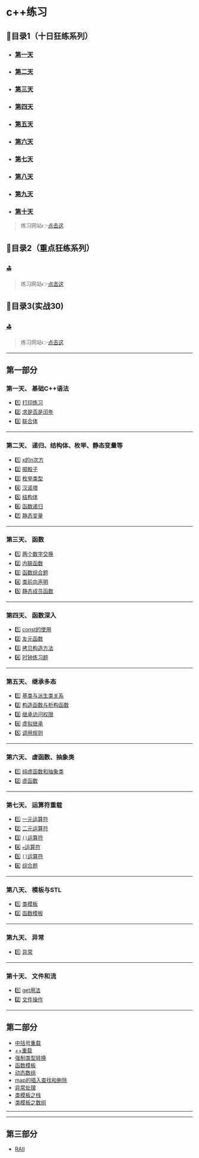 # c++练习

## :bookmark_tabs:目录1（十日狂练系列）
 - ### [第一天](#one)
 - ### [第二天](#two)
 - ### [第三天](#three)
 - ### [第四天](#four)
 - ### [第五天](#five)
 - ### [第六天](#sixe)
 - ### [第七天](#seven)
 - ### [第八天](#eight)
 - ### [第九天](#nine)
 - ### [第十天](#ten)
> 练习网站:point_right:[点击这](https://light-city.club/sc/practical_exercises/10_day_practice/10_day/ "10日c++实战狂练")
## :bookmark_tabs:目录2（重点狂练系列）
### [:golf:](#ee)
> 练习网站:point_right:[点击这](https://light-city.club/sc/practical_exercises/key_exercises/key/ "重点狂练")
## :bookmark_tabs:目录3(实战30)
### [:golf:](#sz)
> 练习网站:point_right:[点击这](https://light-city.club/sc/learn_class/modern_C%2B%2B_30/jiketime_class/ "实战30讲")
----
## 第一部分
 <a id="one"></a>
### 第一天、 基础C++语法
- :one: [打印练习](./10_crazy_practice/PrintTest.cpp "PrintTest.cpp")
- :two: [求是否是闰年](./10_crazy_practice/leapyear.cpp "leapyear.cpp")
- :three: [联合体](./10_crazy_practice/union_t.cpp "union_t.cpp")

----
<a id="two"></a>

### 第二天、 递归、结构体、枚举、静态变量等
- :one: [x的n次方](./10_crazy_practice/pf.cpp "pf.cpp")
- :two: [掷骰子](./10_crazy_practice/RollDice.cpp "RollDice.cpp")
- :three: [枚举类型](./10_crazy_practice/enumweek.cpp "enumweek.cpp")
- :four: [汉诺塔](./10_crazy_practice/hanoi.cpp "hanoi.cpp")
- :five: [结构体](./10_crazy_practice/struct_practice.cpp "struct_practice.cpp")
- :six: [函数递归](./10_crazy_practice/func_recur.cpp "func_recur.cpp")
- :seven: [静态变量](./10_crazy_practice/static_var.cpp "static_var.cpp")

----
<a id="three"></a>
### 第三天、  函数
- :one: [两个数字交换](./10_crazy_practice/swap_number.cpp "swap_number.cpp")
- :two: [内联函数](./10_crazy_practice/inlinefunc.cpp "inlinefunc.cpp")
- :three: [函数综合题](./10_crazy_practice/big_question.cpp "big_question.cpp")
- :four: [类前向声明](./10_crazy_practice/class_define.cpp "class_define.cpp")
- :five: [静态成员函数](./10_crazy_practice/static_member.cpp "static_member.cpp")

----
<a id="four"></a>
### 第四天、 函数深入
- :one: [const的使用](./10_crazy_practice/const_use.cpp "const_use.cpp")
- :two: [友元函数](./10_crazy_practice/friend_distance.cpp "friend_distance.cpp")
- :three: [拷贝构造方法](./10_crazy_practice/copy "copy")
- :four: [时钟练习题](./10_crazy_practice/operator_test.cpp "operator_test.cpp")

----
<a id="five"></a>
### 第五天、 继承多态
- :one: [基类与派生类关系](./10_crazy_practice/base_derived.cpp "base_derived.cpp")
- :two: [构造函数与析构函数](./10_crazy_practice/Constructors%26Destructors "Constructors&26Destructors")
- :three: [继承访问权限](./10_crazy_practice/access.cpp "access.cpp")
- :four: [虚拟继承](./10_crazy_practice/virtual_class.cpp "virtual_class.cpp")
- :five: [调用规则](./10_crazy_practice/call_rules.cpp "call_rules.cpp")

----
<a id="six"></a>
### 第六天、 虚函数、抽象类
- :one: [纯虚函数和抽象类](./10_crazy_practice/abstract_class.cpp "abstract_class.cpp")
- :two: [虚函数](./10_crazy_practice/virutal_func.cpp "virutal_func.cpp")

----
<a id="seven"></a>
### 第七天、 运算符重载
- :one: [一元运算符](./10_crazy_practice/unary_operator.cpp "unary_operator.cpp")
- :two: [二元运算符](./10_crazy_practice/binary_operator.cpp "binary_operator.cpp")
- :three: [`()`运算符](./10_crazy_practice/parentheses_overload.cpp "parentheses_overload.cpp")
- :four: [`=`运算符](./10_crazy_practice/equal_overload.cpp "equal_overload.cpp")
- :five: [`[]`运算符](./10_crazy_practice/brackets_overload.cpp "brackets_overload.cpp")
- :six: [综合题](./10_crazy_practice/operator_overload.cpp "operator_overload.cpp")

----
<a id="eight"></a>
### 第八天、 模板与STL
- :one: [类模板](./10_crazy_practice/template_class.cpp "template_class.cpp")
- :two: [函数模板](./10_crazy_practice/template_func.cpp "template_func.cpp")

----
<a id="nine"></a>
### 第九天、 异常
- :one: [异常](./10_crazy_practice/excep.cpp "excep.cpp")

----
<a id="ten"></a>
### 第十天、 文件和流
- :one: [get用法](./10_crazy_practice/get_usage.cpp "get_usage.cpp")
- :two: [文件操作](./10_crazy_practice/FileStream "FileStream")

----
<a id="ee"></a>
## 第二部分
- [中括号重载](./key_crazy_practice/crazy_brackets.cpp "crazy_brackets.cpp")
- [++重载](./key_crazy_practice/plusplus_overload.cpp "plusplus_overload.cpp")
- [强制类型转换](./key_crazy_practice/operator_cast.cpp "operator_cast.cpp")
- [函数模板](./key_crazy_practice/crazy_temp_func.cpp "crazy_temp_func.cpp")
- [动态数组](./key_crazy_practice/crazy_dy_array.cpp "crazy_dy_array.cpp")
- [map的插入查找和删除](./key_crazy_practice/map_insert_del.cpp "map_insert_del.cpp")
- [异常处理](./key_crazy_practice/crazy_exp.cpp "crazy_exp.cpp")
- [类模板之栈](./key_crazy_practice/crazy_template_stack.cpp)
- [类模板之数组](./key_crazy_practice/crazy_array.cpp)

----
----
<a id="sz"></a>
## 第三部分
- [RAII](./actual_combat/ac_RAII.cpp)
